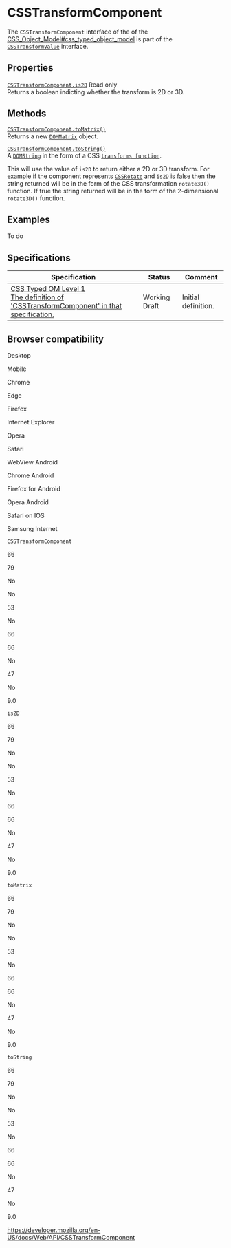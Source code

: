# CSSTransformComponent

The `CSSTransformComponent` interface of the of the [CSS_Object_Model\#css_typed_object_model](css_object_model#css_typed_object_model) is part of the [`CSSTransformValue`](csstransformvalue) interface.

## Properties

[`CSSTransformComponent.is2D`](csstransformcomponent/is2d) <span class="badge inline readonly">Read only </span>  
Returns a boolean indicting whether the transform is 2D or 3D.

## Methods

[`CSSTransformComponent.toMatrix()`](csstransformcomponent/tomatrix)  
Returns a new [`DOMMatrix`](dommatrix) object.

[`CSSTransformComponent.toString()`](csstransformcomponent/tostring)  
A [`DOMString`](domstring) in the form of a CSS [`transforms function`](https://developer.mozilla.org/en-US/docs/Web/CSS/transform-function).

This will use the value of `is2D` to return either a 2D or 3D transform. For example if the component represents [`CSSRotate`](cssrotate) and `is2D` is false then the string returned will be in the form of the CSS transformation `rotate3D()` function. If true the string returned will be in the form of the 2-dimensional `rotate3D()` function.

## Examples

To do

## Specifications

<table><thead><tr class="header"><th>Specification</th><th>Status</th><th>Comment</th></tr></thead><tbody><tr class="odd"><td><a href="https://drafts.css-houdini.org/css-typed-om-1/#csstransformcomponent">CSS Typed OM Level 1<br />
<span class="small">The definition of 'CSSTransformComponent' in that specification.</span></a></td><td><span class="spec-wd">Working Draft</span></td><td>Initial definition.</td></tr></tbody></table>

## Browser compatibility

Desktop

Mobile

Chrome

Edge

Firefox

Internet Explorer

Opera

Safari

WebView Android

Chrome Android

Firefox for Android

Opera Android

Safari on IOS

Samsung Internet

`CSSTransformComponent`

66

79

No

No

53

No

66

66

No

47

No

9.0

`is2D`

66

79

No

No

53

No

66

66

No

47

No

9.0

`toMatrix`

66

79

No

No

53

No

66

66

No

47

No

9.0

`toString`

66

79

No

No

53

No

66

66

No

47

No

9.0

<a href="https://developer.mozilla.org/en-US/docs/Web/API/CSSTransformComponent" class="_attribution-link">https://developer.mozilla.org/en-US/docs/Web/API/CSSTransformComponent</a>
